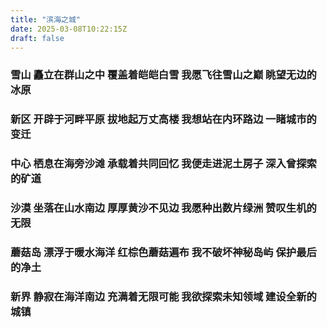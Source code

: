 ```yaml
---
title: "滨海之城"
date: 2025-03-08T10:22:15Z
draft: false
---
```


### 雪山 矗立在群山之中 覆盖着皑皑白雪 我愿飞往雪山之巅 眺望无边的冰原

### 新区 开辟于河畔平原 拔地起万丈高楼 我想站在内环路边 一睹城市的变迁

### 中心 栖息在海旁沙滩 承载着共同回忆 我便走进泥土房子 深入曾探索的矿道

### 沙漠 坐落在山水南边 厚厚黄沙不见边 我愿种出数片绿洲 赞叹生机的无限

### 蘑菇岛 漂浮于暖水海洋 红棕色蘑菇遍布 我不破坏神秘岛屿 保护最后的净土

### 新界 静寂在海洋南边 充满着无限可能 我欲探索未知领域 建设全新的城镇